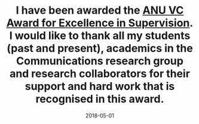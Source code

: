 ---
title: "I have been awarded the [ANU VC Award for Excellence in Supervision](http://www.anu.edu.au/news/all-news/recognising-excellence-the-2018-vcs-awards-for-excellence). I would like to thank all my students (past and present), academics in the Communications research group and research collaborators for their support and hard work that is recognised in this award."
date: "2018-05-01"
---